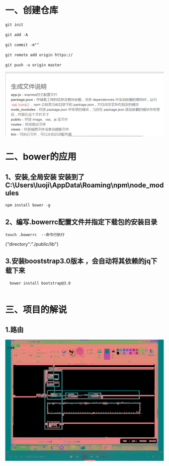 # 一、创建仓库
````
git init

git add -A

git commit -m""

git remote add origin https://

git push -u origin master

````
![](.项目创建步骤_images\生成文件说明.png)

# 二、bower的应用 
   ## 1、安装,全局安装 安装到了C:\Users\luoji\AppData\Roaming\npm\node_modules
   ````
   npm install bower -g
   ````
   ## 2、编写.bowerrc配置文件并指定下载包的安装目录  
    touch .bowerrc  --命令行执行
   {"directory":"./public/lib"}
   ## 3.安装booststrap3.0版本 ，会自动将其依赖的jq下载下来
   ````
     bower install bootstrap@3.0
     
   ````
   
# 三、项目的解说
   ## 1.路由
  ![](.项目创建步骤_images\路由实例应用.jpeg)